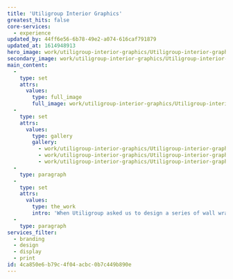 ```yaml
---
title: 'Utiligroup Interior Graphics'
greatest_hits: false
core-services:
  - experience
updated_by: 44ff6e56-6b78-49e2-a074-616caf791879
updated_at: 1614948913
hero_image: work/utiligroup-interior-graphics/Utiligroup-interior-graphics.jpg
secondary_image: work/utiligroup-interior-graphics/Utiligroup-interior-graphics2.jpg
main_content:
  -
    type: set
    attrs:
      values:
        type: full_image
        full_image: work/utiligroup-interior-graphics/Utiligroup-interior-graphics3.jpg
  -
    type: set
    attrs:
      values:
        type: gallery
        gallery:
          - work/utiligroup-interior-graphics/Utiligroup-interior-graphics4.jpg
          - work/utiligroup-interior-graphics/Utiligroup-interior-graphics5.jpg
          - work/utiligroup-interior-graphics/Utiligroup-interior-graphics7.jpg
  -
    type: paragraph
  -
    type: set
    attrs:
      values:
        type: the_work
        intro: 'When Utiligroup asked us to design a series of wall wraps for their meeting rooms, we developed a concept inspired by technology and forward thinking, which resulted in the three meeting rooms being officially named Cloud, Computer and Internet. We were also commissioned to produce a wrap for the entrance to the Utiligroup premises, affording us the chance to create an impactful and memorable welcome wall. The outcome consisted of a combination of contemporary fonts and bold, captivating colours which accurately reflected Utiligroup’s brand identity.'
  -
    type: paragraph
services_filter:
  - branding
  - design
  - display
  - print
id: 4ca850e6-b79c-4f04-acbc-0b7c449b890e
---
```

